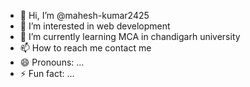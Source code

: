 - 👋 Hi, I’m @mahesh-kumar2425
- 👀 I’m interested in web development
- 🌱 I’m currently learning MCA in chandigarh university
- 📫 How to reach me contact me 
- 😄 Pronouns: ...
- ⚡ Fun fact: ...

<!---
mahesh-kumar2425/mahesh-kumar2425 is a ✨ special ✨ repository because its `README.md` (this file) appears on your GitHub profile.
You can click the Preview link to take a look at your changes.
--->
